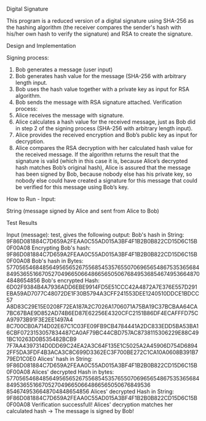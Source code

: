 Digital Signature

This program is a reduced version of a digital signature using SHA-256 as the hashing algorithm (the receiver compares the sender's hash
with his/her own hash to verify the signature) and RSA to create the signature.

Design and Implementation

Signing process:
1. Bob generates a message (user input)
2. Bob generates hash value for the message (SHA-256 with arbitrary length input.
3. Bob uses the hash value together with a private key as input for RSA algorithm.
4. Bob sends the message with RSA signature attached.
Verification process:
1. Alice receives the message with signature.
2. Alice calculates a hash value for the received message, just as Bob did in step 2 of the signing process (SHA-256 with arbitrary length
input).
3. Alice provides the received encryption and Bob’s public key as input for decryption.
4. Alice compares the RSA decryption with her calculated hash value for the received message. If the algorithm returns the result that the 
signature is valid (which in this case it is, because Alice’s decrypted hash matches Bob’s original hash), Alice is assured that the 
message has been signed by Bob, because nobody else has his private key, so nobody else could have created a signature for this message 
that could be verified for this message using Bob’s key.

How to Run - Input:

String (message signed by Alice and sent from Alice to Bob)

Test Results

Input (message): test, gives the following output:
Bob's hash in String: 9F86D081884C7D659A2FEAA0C55AD015A3BF4F1B2B0B822CD15D6C15B0F00A08
Encrypting Bob's hash: 9F86D081884C7D659A2FEAA0C55AD015A3BF4F1B2B0B822CD15D6C15B0F00A08
Bob's hash in Bytes: 5770565468485649565652675568545357655070696565486753536568484953655166705270496650664866565050676849536854674953664870
4848654856
Bob's encrypted Hash: 6D02F9384B4A7936ADD6EBE9914FD5E51CCC42A4872A7E376E557D291EBA59AD7077C48072DE1F30B5794A3CFF241553DEE1240510DDCE1BDCC57
A8D83C29E15E0208F72EA187A2C7026A1706071A75BA19C37BCBAA64CA7BC67BAE9D852AD74B6ED87E62256E4320CFC2151B86DF4ECAFFFD75CA97973B91F3E2EE1497A4
8C700CB0A714D02E67C1C03FE09FB9CB4784441A2DC833EDD5BA53BA16CBF0723153057834487CA0AF79BC44CBD757AC8738115306229E88C491BC10263D0B535482BCB9
7F7AA4397314D0DD69C24EA2A3C64F135E1C5025A2A45906D754D68942FF5DA3FDF4B3ACA3C8C699D3362EC3F700BE272C1CA10A0608B391B779ED1C0E0
Alices' hash in String: 9F86D081884C7D659A2FEAA0C55AD015A3BF4F1B2B0B822CD15D6C15B0F00A08
Alices' decrypted Hash in bytes: 5770565468485649565652675568545357655070696565486753536568484953655166705270496650664866565050676849536
8546749536648704848654856
Alices' decrypted Hash in String: 9F86D081884C7D659A2FEAA0C55AD015A3BF4F1B2B0B822CD15D6C15B0F00A08
Verification successfull! Alices' decryption matches her calculated hash -> The message is signed by Bob!
